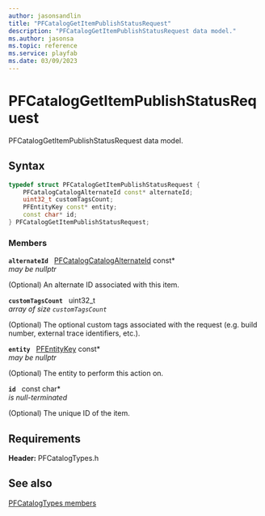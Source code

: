 ```yaml
---
author: jasonsandlin
title: "PFCatalogGetItemPublishStatusRequest"
description: "PFCatalogGetItemPublishStatusRequest data model."
ms.author: jasonsa
ms.topic: reference
ms.service: playfab
ms.date: 03/09/2023
---
```


# PFCatalogGetItemPublishStatusRequest  

PFCatalogGetItemPublishStatusRequest data model.  

## Syntax  
  
```cpp
typedef struct PFCatalogGetItemPublishStatusRequest {  
    PFCatalogCatalogAlternateId const* alternateId;  
    uint32_t customTagsCount;  
    PFEntityKey const* entity;  
    const char* id;  
} PFCatalogGetItemPublishStatusRequest;  
```
  
### Members  
  
**`alternateId`** &nbsp; [PFCatalogCatalogAlternateId](pfcatalogcatalogalternateid.md) const*  
*may be nullptr*  
  
(Optional) An alternate ID associated with this item.
  
**`customTagsCount`** &nbsp; uint32_t  
*array of size `customTagsCount`*  
  
(Optional) The optional custom tags associated with the request (e.g. build number, external trace identifiers, etc.).
  
**`entity`** &nbsp; [PFEntityKey](../../pftypes/structs/pfentitykey-c.md) const*  
*may be nullptr*  
  
(Optional) The entity to perform this action on.
  
**`id`** &nbsp; const char*  
*is null-terminated*  
  
(Optional) The unique ID of the item.
  
  
## Requirements  
  
**Header:** PFCatalogTypes.h
  
## See also  
[PFCatalogTypes members](../pfcatalogtypes_members.md)  

  
  
